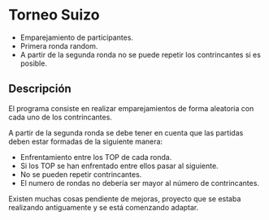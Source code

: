 # Torneo Suizo

- Emparejamiento de participantes.
- Primera ronda random.
- A partir de la segunda ronda no se puede repetir los contrincantes si es posible.


## Descripción

El programa consiste en realizar emparejamientos de forma aleatoria con cada uno de los contrincantes.

A partir  de la segunda ronda se debe tener en cuenta que las partidas deben estar formadas de la siguiente manera:
- Enfrentamiento entre los TOP de cada ronda.
- Si los TOP se han enfrentado entre ellos pasar al siguiente.
- No se pueden repetir contrincantes.
- El numero de rondas no debería ser mayor al número de contrincantes.



Existen muchas cosas pendiente de mejoras, proyecto que se estaba realizando antiguamente y se está comenzando adaptar.
